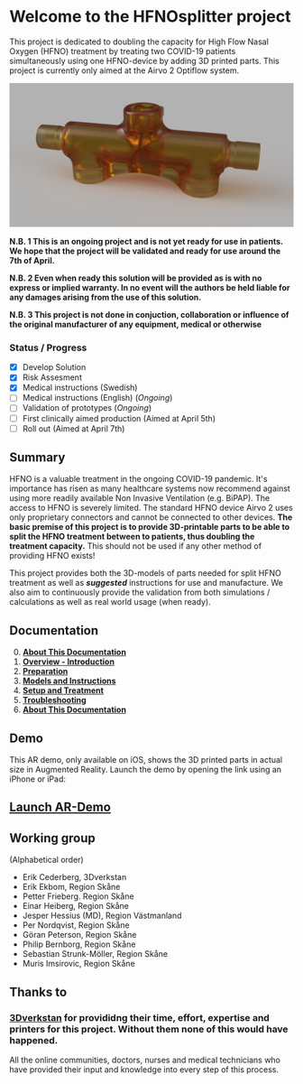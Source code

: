 # Welcome to the HFNOsplitter project

This project is dedicated to doubling the capacity for High Flow Nasal Oxygen (HFNO) treatment by treating two COVID-19 patients simultaneously using one HFNO-device by adding 3D printed parts.
This project is currently only aimed at the Airvo 2 Optiflow system.

![Render of T-Shaped Connector](Meta/T-Front.png 'Render of T-Shaped Connector')

**N.B. 1 This is an ongoing project and is not yet ready for use in patients.
We hope that the project will be validated and ready for use around the 7th of April.**

**N.B. 2 Even when ready this solution will be provided as is with no express or implied warranty.
In no event will the authors be held liable for any damages arising from the use of this solution.**

**N.B. 3 This project is not done in conjuction, collaboration or influence of the original manufacturer of any equipment, medical or otherwise**

### Status / Progress

- [x] Develop Solution
- [x] Risk Assesment
- [x] Medical instructions (Swedish)
- [ ] Medical instructions (English) (_Ongoing_)
- [ ] Validation of prototypes (_Ongoing_)
- [ ] First clinically aimed production (Aimed at April 5th)
- [ ] Roll out (Aimed at April 7th)

## Summary

HFNO is a valuable treatment in the ongoing COVID-19 pandemic. It's importance has risen as many healthcare systems now recommend against using more readily available Non Invasive Ventilation (e.g. BiPAP). The access to HFNO is severely limited. The standard HFNO device Airvo 2 uses only proprietary connectors and cannot be connected to other devices.
**The basic premise of this project is to provide 3D-printable parts to be able to split the HFNO treatment between to patients, thus doubling the treatment capacity.** This should not be used if any other method of providing HFNO exists!

This project provides both the 3D-models of parts needed for split HFNO treatment as well as _**suggested**_ instructions for use and manufacture. We also aim to continuously provide the validation from both simulations / calculations as well as real world usage (when ready).

## Documentation

0. [**About This Documentation**](Documentation/en/00%20About%20This%20Documentation.md)
1. [**Overview - Introduction**](Documentation/en/01%20Overview%20-%20Introduction.md)
1. [**Preparation**](Documentation/en/02%20Preparation.md)
1. [**Models and Instructions**](Documentation/en/03%20Models%20and%20Instructions.md)
1. [**Setup and Treatment**](Documentation/en/04%20Setup%20and%20Treatment.md)
1. [**Troubleshooting**](Documentation/en/05%20Troubleshooting.md)
1. [**About This Documentation**](Documentation/en/06%20Hygiene.md)

## Demo

This AR demo, only available on iOS, shows the 3D printed parts in actual size in Augmented Reality. Launch the demo by opening the link using an iPhone or iPad:

## [Launch AR-Demo](https://github.com/hessius/HFNOsplitter/blob/master/Meta/Complete%20Set%20-%20Orientation.usdz?raw=true)

## Working group

(Alphabetical order)

- Erik Cederberg, 3Dverkstan
- Erik Ekbom, Region Skåne
- Petter Frieberg. Region Skåne
- Einar Heiberg, Region Skåne
- Jesper Hessius (MD), Region Västmanland
- Per Nordqvist, Region Skåne
- Göran Peterson, Region Skåne
- Philip Bernborg, Region Skåne
- Sebastian Strunk-Möller, Region Skåne
- Muris Imsirovic, Region Skåne

## Thanks to

### [3Dverkstan](http://3dverkstan.se) for provididng their time, effort, expertise and printers for this project. Without them none of this would have happened.

All the online communities, doctors, nurses and medical technicians who have provided their input and knowledge into every step of this process.

